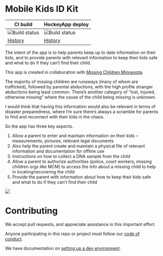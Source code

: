 Mobile Kids ID Kit
==================

| CI build | HockeyApp deploy |
| --- | --- |
| ![Build status](https://ci.appveyor.com/api/projects/status/enlx8nkvk93g30x7?svg=true) | ![Build status](https://ci.appveyor.com/api/projects/status/0y0b8ctdaesjbomq?svg=true) |
| [History](https://ci.appveyor.com/project/HTBox/mobilekidsidapp/history) | [History](https://ci.appveyor.com/project/HTBox/mobilekidsidapp-i1cep/history) |

The intent of the app is to help parents keep up to date information on their kids, and to provide parents with relevant information to keep their kids safe and what to do if they can’t find their child.

This app is created in collaboration with [Missing Children Minnesota](http://www.missingchildrenmn.net/).

The majority of missing children are runaways (many of whom are trafficked), followed by parental abductions, with the high profile stranger abductions being least common. There’s another category of “lost, injured, otherwise missing” where the cause of the child being missing is unknown.

I would think that having this information would also be relevant in terms of disaster preparedness, where I’m sure there’s always a scramble for parents to find and reconnect with their kids in the chaos.

So the app has three key aspects.

1. Allow a parent to enter and maintain information on their kids – measurements, pictures, relevant legal documents
 1. Also help the parent create and maintain a physical file of relevant information and documentation for offline use
 1. Instructions on how to collect a DNA sample from the child
1. Allow a parent to authorize authorities (police, court workers, missing children orgs like MCM) to access the info about a missing child to help in locating/recovering the child
1. Provide the parent with information about how to keep their kids safe and what to do if they can’t find their child

![](https://raw.github.com/htbox/mobileKidsIdApp/master/resources/cnr_logo.jpg)

Contributing
============
We accept pull requests, and appreciate assistance in this important effort.

Anyone participating in this repo or project must follow our [code of conduct](https://github.com/HTBox/MobileKidsIdApp/blob/master/code_of_conduct.md).

We have documentation on [setting up a dev environment](https://github.com/HTBox/MobileKidsIdApp/blob/master/docs/Developer%20setup.md).
